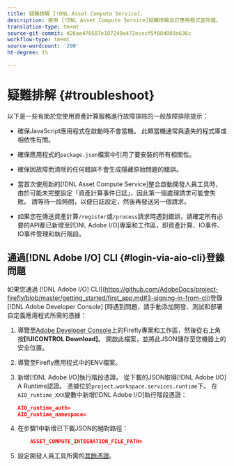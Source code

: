 ```yaml
---
title: 疑難排解 [!DNL Asset Compute Service].
description: 使用 [!DNL Asset Compute Service]疑難排解自訂應用程式並除錯。
translation-type: tm+mt
source-git-commit: d26ae470507e187249a472ececf5f08d803a636c
workflow-type: tm+mt
source-wordcount: '290'
ht-degree: 1%

---
```



# 疑難排解 {#troubleshoot}

以下是一些有助於您使用資產計算服務進行故障排除的一般故障排除提示：

* 確保JavaScript應用程式在啟動時不會當機。 此類當機通常與遺失的程式庫或相依性有關。
* 確保應用程式的`package.json`檔案中引用了要安裝的所有相關性。
* 確保因故障而清除的任何錯誤不會生成隱藏原始問題的錯誤。

* 當首次使用新的[!DNL Asset Compute Service]整合啟動開發人員工具時，由於可能未完整設定「資產計算事件日誌」，因此第一個處理請求可能會失敗。 請等待一段時間，以便日誌設定，然後再發送另一個請求。
* 如果您在傳送資產計算`/register`或`/process`請求時遇到錯誤，請確定所有必要的API都已新增至[!DNL Adobe I/O]專案和工作區，即資產計算、IO事件、IO事件管理和執行階段。

## 通過[!DNL Adobe I/O] CLI {#login-via-aio-cli}登錄問題

如果您通過 [!DNL Adobe I/O] CLI](https://github.com/AdobeDocs/project-firefly/blob/master/getting_started/first_app.md#3-signing-in-from-cli)登錄[!DNL Adobe Developer Console] [時遇到問題，請手動添加開發、測試和部署自定義應用程式所需的憑據：

1. 導覽至[Adobe Developer Console](https://console.adobe.io/)上的Firefly專案和工作區，然後從右上角按&#x200B;**[!UICONTROL Download]**。 開啟此檔案，並將此JSON儲存至您機器上的安全位置。

1. 導覽至Firefly應用程式中的ENV檔案。

1. 新增[!DNL Adobe I/O]執行階段憑證。 從下載的JSON取得[!DNL Adobe I/O] A Runtime認證。 憑據位於`project.workspace.services.runtime`下。 在`AIO_runtime_XXX`變數中新增[!DNL Adobe I/O]執行階段憑證：

   ```json
   AIO_runtime_auth=
   AIO_runtime_namespace=
   ```

1. 在步驟1中新增已下載JSON的絕對路徑：

   ```json
       ASSET_COMPUTE_INTEGRATION_FILE_PATH=
   ```

1. 設定開發人員工具所需的[其餘憑證](develop-custom-application.md)。

<!-- TBD for later:
Add any best practices for developers in this section:
* Any items to take care of when creating projects.
* Any naming conventions, reserved keywords, etc.?
* Any terms that can become a source of confusion later based on our OOTB naming.

* If required, add limitations for custom applications and spin those off as best practices.
* Do NOT borrow any content from https://git.corp.adobe.com/nui/nui/blob/master/doc/worker_api.md. It is outdated and irrelevant for 3rd party custom applications.
-->
